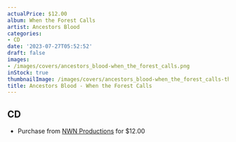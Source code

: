 ```yaml
---
actualPrice: $12.00
album: When the Forest Calls
artist: Ancestors Blood
categories:
- CD
date: '2023-07-27T05:52:52'
draft: false
images:
- /images/covers/ancestors_blood-when_the_forest_calls.png
inStock: true
thumbnailImage: /images/covers/ancestors_blood-when_the_forest_calls-thumb.png
title: Ancestors Blood - When the Forest Calls
---
```


## CD
* Purchase from [NWN Productions](http://shop.nwnprod.com/index.php?route=product/product&path=93&product_id=25313&sort=pd.name&order=ASC) for $12.00
